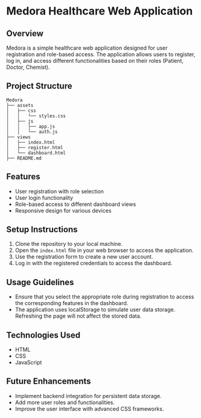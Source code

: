# Medora Healthcare Web Application

## Overview
Medora is a simple healthcare web application designed for user registration and role-based access. The application allows users to register, log in, and access different functionalities based on their roles (Patient, Doctor, Chemist).

## Project Structure
```
Medora
├── assets
│   ├── css
│   │   └── styles.css
│   ├── js
│   │   ├── app.js
│   │   └── auth.js
├── views
│   ├── index.html
│   ├── register.html
│   └── dashboard.html
├── README.md
```

## Features
- User registration with role selection
- User login functionality
- Role-based access to different dashboard views
- Responsive design for various devices

## Setup Instructions
1. Clone the repository to your local machine.
2. Open the `index.html` file in your web browser to access the application.
3. Use the registration form to create a new user account.
4. Log in with the registered credentials to access the dashboard.

## Usage Guidelines
- Ensure that you select the appropriate role during registration to access the corresponding features in the dashboard.
- The application uses localStorage to simulate user data storage. Refreshing the page will not affect the stored data.

## Technologies Used
- HTML
- CSS
- JavaScript

## Future Enhancements
- Implement backend integration for persistent data storage.
- Add more user roles and functionalities.
- Improve the user interface with advanced CSS frameworks.